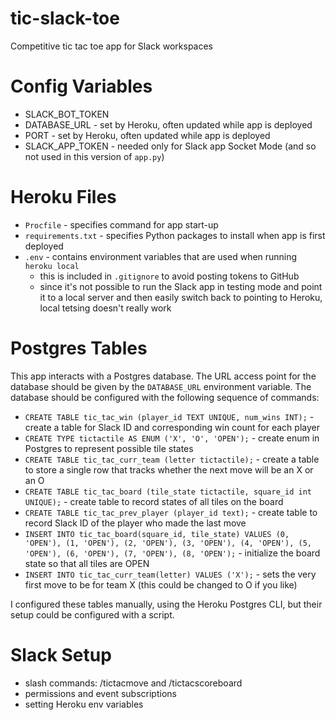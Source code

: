 # tic-slack-toe
Competitive tic tac toe app for Slack workspaces

# Config Variables
- SLACK_BOT_TOKEN
- DATABASE_URL - set by Heroku, often updated while app is deployed
- PORT - set by Heroku, often updated while app is deployed
- SLACK_APP_TOKEN - needed only for Slack app Socket Mode (and so not used in this version of `app.py`)

# Heroku Files
- `Procfile` - specifies command for app start-up
- `requirements.txt` - specifies Python packages to install when app is first deployed
- `.env` - contains environment variables that are used when running `heroku local`
  - this is included in `.gitignore` to avoid posting tokens to GitHub
  - since it's not possible to run the Slack app in testing mode and point it to
    a local server and then easily switch back to pointing to Heroku, local tetsing
    doesn't really work

# Postgres Tables
This app interacts with a Postgres database.
The URL access point for the database should be given by the `DATABASE_URL`
environment variable.
The database should be configured with the following sequence of commands:
- `CREATE TABLE tic_tac_win (player_id TEXT UNIQUE, num_wins INT);` - create a table for 
  Slack ID and corresponding win count for each player
- `CREATE TYPE tictactile AS ENUM ('X', 'O', 'OPEN');` - create enum in Postgres to
  represent possible tile states
- `CREATE TABLE tic_tac_curr_team (letter tictactile);` - create a table to store a single
  row that tracks whether the next move will be an X or an O
- `CREATE TABLE tic_tac_board (tile_state tictactile, square_id int UNIQUE);` - create 
  table to record states of all tiles on the board
- `CREATE TABLE tic_tac_prev_player (player_id text);` - create table to record
  Slack ID of the player who made the last move
- `INSERT INTO tic_tac_board(square_id, tile_state)
    VALUES (0, 'OPEN'), (1, 'OPEN'), (2, 'OPEN'),
      (3, 'OPEN'), (4, 'OPEN'), (5, 'OPEN'),
      (6, 'OPEN'), (7, 'OPEN'), (8, 'OPEN');` - initialize the board state so that
      all tiles are OPEN
- `INSERT INTO tic_tac_curr_team(letter) VALUES ('X');` - sets the very first move to
  be for team X (this could be changed to O if you like)

I configured these tables manually, using the Heroku Postgres CLI, but their setup
could be configured with a script.

# Slack Setup
- slash commands: /tictacmove and /tictacscoreboard
- permissions and event subscriptions
- setting Heroku env variables
